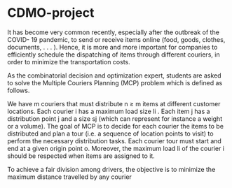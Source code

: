 # CDMO-project

It has become very common recently, especially after the outbreak of the COVID-
19 pandemic, to send or receive items online (food, goods, clothes, documents,
. . . ). 
Hence, it is more and more important for companies to efficiently schedule
the dispatching of items through different couriers, in order to minimize the
transportation costs.

As the combinatorial decision and optimization expert, students are asked
to solve the Multiple Couriers Planning (MCP) problem which is defined as
follows. 

We have m couriers that must distribute n ≥ m items at different
customer locations. Each courier i has a maximum load size li . Each item
j has a distribution point j and a size sj (which can represent for instance a
weight or a volume). The goal of MCP is to decide for each courier the items
to be distributed and plan a tour (i.e. a sequence of location points to visit)
to perform the necessary distribution tasks. Each courier tour must start and
end at a given origin point o. Moreover, the maximum load li of the courier i
should be respected when items are assigned to it. 

To achieve a fair division
among drivers, the objective is to minimize the maximum distance travelled by
any courier
